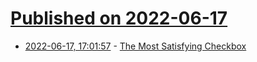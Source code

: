 # [Published on 2022-06-17](index.md)

* [2022-06-17, 17:01:57](https://news.ycombinator.com/item?id=31781110) - [The Most Satisfying Checkbox](https://www.andy.works/words/the-most-satisfying-checkbox)
